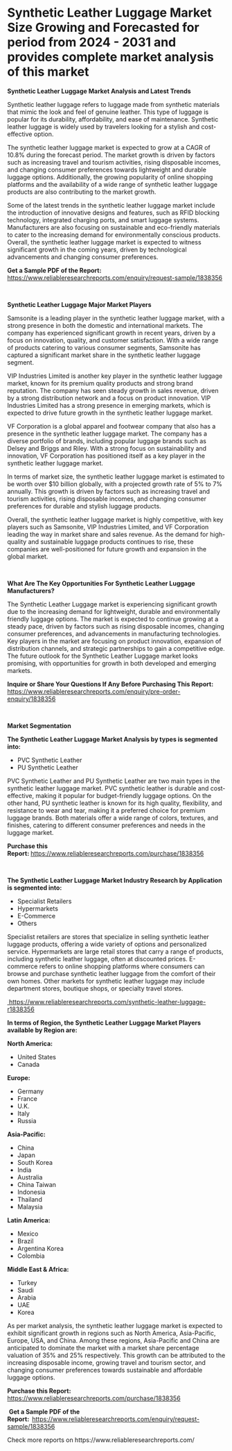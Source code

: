 <p><h1>Synthetic Leather Luggage Market Size Growing and Forecasted for period from 2024 - 2031 and provides complete market analysis of this market</h1></p><p><strong>Synthetic Leather Luggage Market Analysis and Latest Trends</strong></p>
<p><p>Synthetic leather luggage refers to luggage made from synthetic materials that mimic the look and feel of genuine leather. This type of luggage is popular for its durability, affordability, and ease of maintenance. Synthetic leather luggage is widely used by travelers looking for a stylish and cost-effective option.</p><p>The synthetic leather luggage market is expected to grow at a CAGR of 10.8% during the forecast period. The market growth is driven by factors such as increasing travel and tourism activities, rising disposable incomes, and changing consumer preferences towards lightweight and durable luggage options. Additionally, the growing popularity of online shopping platforms and the availability of a wide range of synthetic leather luggage products are also contributing to the market growth.</p><p>Some of the latest trends in the synthetic leather luggage market include the introduction of innovative designs and features, such as RFID blocking technology, integrated charging ports, and smart luggage systems. Manufacturers are also focusing on sustainable and eco-friendly materials to cater to the increasing demand for environmentally conscious products. Overall, the synthetic leather luggage market is expected to witness significant growth in the coming years, driven by technological advancements and changing consumer preferences.</p></p>
<p><strong>Get a Sample PDF of the Report:&nbsp;</strong> <a href="https://www.reliableresearchreports.com/enquiry/request-sample/1838356">https://www.reliableresearchreports.com/enquiry/request-sample/1838356</a></p>
<p>&nbsp;</p>
<p><strong>Synthetic Leather Luggage Major Market Players</strong></p>
<p><p>Samsonite is a leading player in the synthetic leather luggage market, with a strong presence in both the domestic and international markets. The company has experienced significant growth in recent years, driven by a focus on innovation, quality, and customer satisfaction. With a wide range of products catering to various consumer segments, Samsonite has captured a significant market share in the synthetic leather luggage segment.</p><p>VIP Industries Limited is another key player in the synthetic leather luggage market, known for its premium quality products and strong brand reputation. The company has seen steady growth in sales revenue, driven by a strong distribution network and a focus on product innovation. VIP Industries Limited has a strong presence in emerging markets, which is expected to drive future growth in the synthetic leather luggage market.</p><p>VF Corporation is a global apparel and footwear company that also has a presence in the synthetic leather luggage market. The company has a diverse portfolio of brands, including popular luggage brands such as Delsey and Briggs and Riley. With a strong focus on sustainability and innovation, VF Corporation has positioned itself as a key player in the synthetic leather luggage market.</p><p>In terms of market size, the synthetic leather luggage market is estimated to be worth over $10 billion globally, with a projected growth rate of 5% to 7% annually. This growth is driven by factors such as increasing travel and tourism activities, rising disposable incomes, and changing consumer preferences for durable and stylish luggage products.</p><p>Overall, the synthetic leather luggage market is highly competitive, with key players such as Samsonite, VIP Industries Limited, and VF Corporation leading the way in market share and sales revenue. As the demand for high-quality and sustainable luggage products continues to rise, these companies are well-positioned for future growth and expansion in the global market.</p></p>
<p>&nbsp;</p>
<p><strong>What Are The Key Opportunities For Synthetic Leather Luggage Manufacturers?</strong></p>
<p><p>The Synthetic Leather Luggage market is experiencing significant growth due to the increasing demand for lightweight, durable and environmentally friendly luggage options. The market is expected to continue growing at a steady pace, driven by factors such as rising disposable incomes, changing consumer preferences, and advancements in manufacturing technologies. Key players in the market are focusing on product innovation, expansion of distribution channels, and strategic partnerships to gain a competitive edge. The future outlook for the Synthetic Leather Luggage market looks promising, with opportunities for growth in both developed and emerging markets.</p></p>
<p><strong>Inquire or Share Your Questions If Any Before Purchasing This Report:</strong> <a href="https://www.reliableresearchreports.com/enquiry/pre-order-enquiry/1838356">https://www.reliableresearchreports.com/enquiry/pre-order-enquiry/1838356</a></p>
<p>&nbsp;</p>
<p><strong>Market Segmentation</strong></p>
<p><strong>The Synthetic Leather Luggage Market Analysis by types is segmented into:</strong></p>
<p><ul><li>PVC Synthetic Leather</li><li>PU Synthetic Leather</li></ul></p>
<p><p>PVC Synthetic Leather and PU Synthetic Leather are two main types in the synthetic leather luggage market. PVC synthetic leather is durable and cost-effective, making it popular for budget-friendly luggage options. On the other hand, PU synthetic leather is known for its high quality, flexibility, and resistance to wear and tear, making it a preferred choice for premium luggage brands. Both materials offer a wide range of colors, textures, and finishes, catering to different consumer preferences and needs in the luggage market.</p></p>
<p><strong>Purchase this Report:&nbsp;</strong><a href="https://www.reliableresearchreports.com/purchase/1838356">https://www.reliableresearchreports.com/purchase/1838356</a></p>
<p>&nbsp;</p>
<p><strong>The Synthetic Leather Luggage Market Industry Research by Application is segmented into:</strong></p>
<p><ul><li>Specialist Retailers</li><li>Hypermarkets</li><li>E-Commerce</li><li>Others</li></ul></p>
<p><p>Specialist retailers are stores that specialize in selling synthetic leather luggage products, offering a wide variety of options and personalized service. Hypermarkets are large retail stores that carry a range of products, including synthetic leather luggage, often at discounted prices. E-commerce refers to online shopping platforms where consumers can browse and purchase synthetic leather luggage from the comfort of their own homes. Other markets for synthetic leather luggage may include department stores, boutique shops, or specialty travel stores.</p></p>
<p><a href="https://www.reliableresearchreports.com/synthetic-leather-luggage-r1838356">&nbsp;https://www.reliableresearchreports.com/synthetic-leather-luggage-r1838356</a></p>
<p><strong>In terms of Region, the Synthetic Leather Luggage Market Players available by Region are:</strong></p>
<p>
    <p> <strong> North America: </strong>
        <ul>
            <li>United States</li>
            <li>Canada</li>
        </ul>
        </p> 
    <p> <strong> Europe: </strong>
        <ul>
            <li>Germany</li>
            <li>France</li>
            <li>U.K.</li>
            <li>Italy</li>
            <li>Russia</li>
        </ul>
        </p> 
    <p> <strong> Asia-Pacific: </strong>
        <ul>
            <li>China</li>
            <li>Japan</li>
            <li>South Korea</li>
            <li>India</li>
            <li>Australia</li>
            <li>China Taiwan</li>
            <li>Indonesia</li>
            <li>Thailand</li>
            <li>Malaysia</li>
        </ul>
        </p> 
    <p> <strong> Latin America: </strong>
        <ul>
            <li>Mexico</li>
            <li>Brazil</li>
            <li>Argentina Korea</li>
            <li>Colombia</li>
        </ul>
        </p> 
    <p> <strong> Middle East & Africa: </strong>
        <ul>
            <li>Turkey</li>
            <li>Saudi</li>
            <li>Arabia</li>
            <li>UAE</li>
            <li>Korea</li>
        </ul>
    </p>
    </p>
<p><p>As per market analysis, the synthetic leather luggage market is expected to exhibit significant growth in regions such as North America, Asia-Pacific, Europe, USA, and China. Among these regions, Asia-Pacific and China are anticipated to dominate the market with a market share percentage valuation of 35% and 25% respectively. This growth can be attributed to the increasing disposable income, growing travel and tourism sector, and changing consumer preferences towards sustainable and affordable luggage options.</p></p>
<p><strong>Purchase this Report: </strong><a href="https://www.reliableresearchreports.com/purchase/1838356">https://www.reliableresearchreports.com/purchase/1838356</a></p>
<p>&nbsp;<strong>Get a Sample PDF of the Report:&nbsp;&nbsp;</strong><a href="https://www.reliableresearchreports.com/enquiry/request-sample/1838356">https://www.reliableresearchreports.com/enquiry/request-sample/1838356</a></p>
<p><strong></strong></p>
<p>Check more reports on https://www.reliableresearchreports.com/</p>